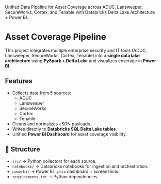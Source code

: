 Unified Data Pipeline for Asset Coverage across ADUC, Lansweeper, SecureWorks, Cortex, and Tenable with Databricks Delta Lake Architecture + Power BI.

# Asset Coverage Pipeline

This project integrates multiple enterprise security and IT tools (ADUC, Lansweeper, SecureWorks, Cortex, Tenable) into a **single data lake architecture** using **PySpark + Delta Lake** and visualizes coverage in **Power BI**.

## Features
- Collects data from 5 sources:
  - ADUC
  - Lansweeper
  - SecureWorks
  - Cortex
  - Tenable
- Cleans and normalizes JSON payloads.
- Writes directly to **Databricks SQL Delta Lake tables**.
- Unified **Power BI Dashboard** for asset coverage visibility.

## 📂 Structure
- `src/` → Python collectors for each source.
- `notebooks/` → Databricks notebooks for ingestion and orchestration.
- `powerbi/` → Power BI `.pbix` dashboard + screenshots.
- `requirements.txt` → Python dependencies.

